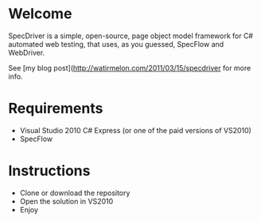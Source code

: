 # Welcome

SpecDriver is a simple, open-source, page object model framework for C# automated web testing, that uses, as you guessed, SpecFlow and WebDriver.

See [my blog post](http://watirmelon.com/2011/03/15/specdriver for more info.

# Requirements

* Visual Studio 2010 C# Express (or one of the paid versions of VS2010)
* SpecFlow

# Instructions

* Clone or download the repository
* Open the solution in VS2010
* Enjoy